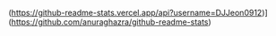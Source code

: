 (https://github-readme-stats.vercel.app/api?username=DJJeon0912)](https://github.com/anuraghazra/github-readme-stats)

